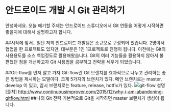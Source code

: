 # 안드로이드 개발 시  Git 관리하기
안녕하세요. 오늘 애기할 주제는 안드로이드 스튜디오에서 Git 연동을 어떻게 시작하면 좋을지에 대해서 설명하고자 합니다. 

##시작에 앞서..
일단 저희 안드로이드 개발팀은 소규모로 구성되어 있습니다. 2명이서 협업을 한 프로젝트도 있지만, 대부분은 1인 1프로젝트로 진행이 됩니다. 
이전에는 Git의 사용용도를 소스 백업정도로 활용해왔습니다. Git의 여러 기능들을 활용하지 않아서 불편했던 점을 개선하고자 Git 사용법을 공부하고 전략을 세우게 되었습니다.

##Git-flow를 먼저 알고 가자
Git-flow란 Git 브랜치를 효과적으로 나누고 관리하는 좋은 방법을 제시하는 모델이다. 
크게 5가지의 브랜치가 있다. 
메인 브랜치로는 master, develop 이 있고, 임시 브랜치로는 feature, release, hotfix가 있다.
![git-flow 설명](http://3.bp.blogspot.com/-fn9dkyAGwyg/Vm2yi0CeHyI/AAAAAAAAKVY/Op31eQuKzus/s1600/gitflow_1.png)
[출처] http://www.continuousimprover.com/2015/12/why-i-am-abandoning-gitflow.html
##나의 Git 전략
기본적으로 Git을 시작하면 master 브랜치가 생성이 됩니다. 




